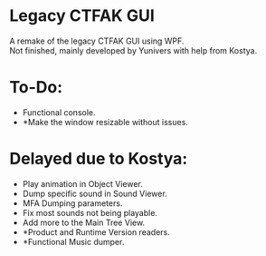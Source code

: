 # Legacy CTFAK GUI
A remake of the legacy CTFAK GUI using WPF.<br>
Not finished, mainly developed by Yunivers with help from Kostya.

# To-Do:
- Functional console.
- *Make the window resizable without issues.

# Delayed due to Kostya:
- Play animation in Object Viewer.
- Dump specific sound in Sound Viewer.
- MFA Dumping parameters.
- Fix most sounds not being playable.
- Add more to the Main Tree View.
- *Product and Runtime Version readers.
- *Functional Music dumper.